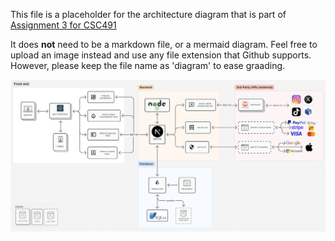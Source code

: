 This file is a placeholder for the architecture diagram that is part of [Assignment 3 for CSC491](https://csc491.dcsil.ca/assignments/a3/)

It does **not** need to be a markdown file, or a mermaid diagram. Feel free to upload an image instead and use any file extension that Github supports. However, please keep the file name as 'diagram' to ease graading.

<img src="./diagram.png" width="1000">

